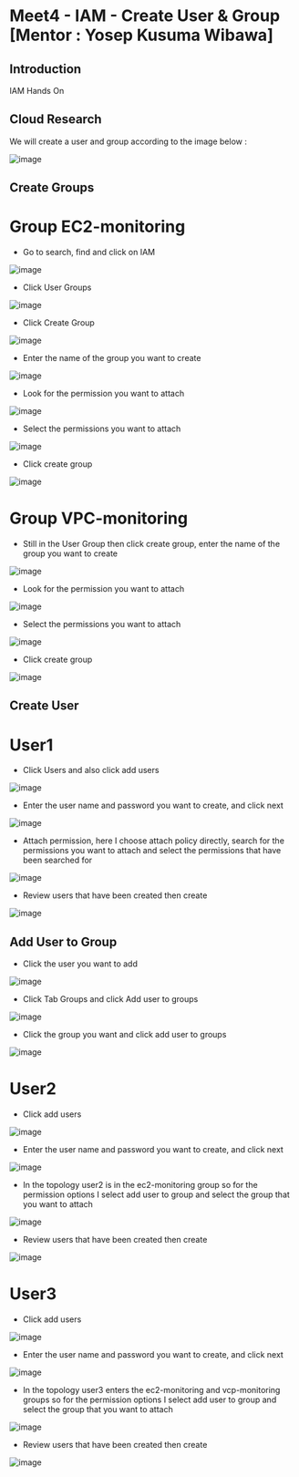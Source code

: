 # Meet4 - IAM - Create User & Group [Mentor : Yosep Kusuma Wibawa]

## Introduction
IAM Hands On 

## Cloud Research
We will create a user and group according to the image below : 

![image](https://user-images.githubusercontent.com/121029600/221402604-1c62836d-f8fb-40df-86d8-a29f93541ec4.png)
## Create Groups 
#	Group EC2-monitoring 
- Go to search, find and click on IAM

![image](https://user-images.githubusercontent.com/121029600/221402657-3b482dc0-99b4-4d3b-a566-2dbe25530870.png)
- Click User Groups

![image](https://user-images.githubusercontent.com/121029600/221402677-4a4f5eac-a9e4-467c-a8af-1f067023419a.png)
- Click Create Group 

![image](https://user-images.githubusercontent.com/121029600/221402699-befa1859-fdc6-45c3-87cc-ba9e1dfaf531.png)
- Enter the name of the group you want to create

![image](https://user-images.githubusercontent.com/121029600/221402728-7f6cae99-dc7f-4c43-9600-f92f072a2a31.png)
- Look for the permission you want to attach

![image](https://user-images.githubusercontent.com/121029600/221402776-a2f6fce3-19e9-4d15-b71a-b5c890e7ecba.png)
- Select the permissions you want to attach

![image](https://user-images.githubusercontent.com/121029600/221402816-494a3019-6653-4b1a-8a94-304a1bb3f556.png)
- Click create group

![image](https://user-images.githubusercontent.com/121029600/221402863-214a5083-48b6-4fe7-84b5-1b5cab733404.png)
# Group VPC-monitoring 
- Still in the User Group then click create group, enter the name of the group you want to create

![image](https://user-images.githubusercontent.com/121029600/221403012-31a55582-8052-48e8-a009-23986908df46.png)
- Look for the permission you want to attach

![image](https://user-images.githubusercontent.com/121029600/221403040-6cafbd18-e661-4cfc-91b1-64ce7c025cb9.png)
- Select the permissions you want to attach

![image](https://user-images.githubusercontent.com/121029600/221403062-88579117-317c-4624-8dc6-1a7d13c4beb9.png)
- Click create group

![image](https://user-images.githubusercontent.com/121029600/221403086-556168c6-494f-46fe-b58e-98c875f27fb5.png)
## Create User
# User1
- Click Users and also click add users

![image](https://user-images.githubusercontent.com/121029600/221403136-1b3b7a28-fe68-46ad-862d-3edf5458b9af.png)
- Enter the user name and password you want to create, and click next

![image](https://user-images.githubusercontent.com/121029600/221403163-5c8b9d0c-0e0c-4c42-b9e6-d29bf5c227e3.png)
- Attach permission, here I choose attach policy directly, search for the permissions you want to attach and select the permissions that have been searched for 

![image](https://user-images.githubusercontent.com/121029600/221403217-6777c008-df9e-49b2-91b9-4cdaa00cf062.png)
- Review users that have been created then create

![image](https://user-images.githubusercontent.com/121029600/221403229-9dd57a27-56ad-4bc4-bc0e-411b8ec19411.png)
## Add User to Group
-	Click the user you want to add

![image](https://user-images.githubusercontent.com/121029600/221403277-44c3d324-a12c-4072-b653-cb797d0e4c0d.png)
- Click Tab Groups and click Add user to groups

![image](https://user-images.githubusercontent.com/121029600/221403291-11384c25-17c8-413f-a533-7da20b7be7f9.png)
- Click the group you want and click add user to groups 

![image](https://user-images.githubusercontent.com/121029600/221403325-095a0fba-dcd6-4c45-aa8e-1afedbdc5cdc.png)
# User2
- Click add users

![image](https://user-images.githubusercontent.com/121029600/221403399-4e8de63e-28f8-42f8-8b08-e43440e32813.png)
- Enter the user name and password you want to create, and click next

![image](https://user-images.githubusercontent.com/121029600/221403435-019f419f-9ecd-4ff7-b8d8-47060831a0cc.png)
- In the topology user2 is in the ec2-monitoring group so for the permission options I select add user to group and select the group that you want to attach

![image](https://user-images.githubusercontent.com/121029600/221403541-36a268b5-2405-41e0-9a64-dee5381e7240.png)
- Review users that have been created then create

![image](https://user-images.githubusercontent.com/121029600/221403562-f846afc3-70f4-4ddc-93f0-56752dcdb01b.png)
# User3
- Click add users

![image](https://user-images.githubusercontent.com/121029600/221403593-a75c1253-fc3b-443a-8bc3-315a1899e8e2.png)
- Enter the user name and password you want to create, and click next

![image](https://user-images.githubusercontent.com/121029600/221403616-9d751fa0-621c-4791-b13b-06fdb2086de1.png)
- In the topology user3 enters the ec2-monitoring and vcp-monitoring groups so for the permission options I select add user to group and select the group that you want to attach

![image](https://user-images.githubusercontent.com/121029600/221403700-8492b5ea-4865-48b8-889f-86bdeae9fc4c.png)
 - Review users that have been created then create
 
![image](https://user-images.githubusercontent.com/121029600/221403738-ede0611b-e8a1-4f75-82fe-c56d8f42d137.png)

